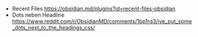 - Recent Files https://obsidian.md/plugins?id=recent-files-obsidian 
- Dots neben Headline https://www.reddit.com/r/ObsidianMD/comments/1bp1rq3/ive_put_some_dots_next_to_the_headings_css/
